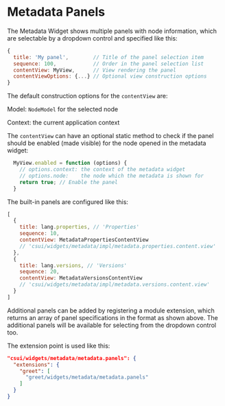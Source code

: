 # Metadata Panels

The Metadata Widget shows multiple panels with node information, which are
selectable by a dropdown control and specified like this:

```javascript
{
  title: 'My panel',        // Title of the panel selection item
  sequence: 100,            // Order in the panel selection list
  contentView: MyView,      // View rendering the panel
  contentViewOptions: {...} // Optional view construction options
}
```

The default construction options for the `contentView` are:

Model: `NodeModel` for the selected node
 
Context: the current application context

The `contentView` can have an optional static method to check if the panel
should be enabled (made visible) for the node opened in the metadata widget:

```javascript
  MyView.enabled = function (options) {
    // options.context: the context of the metadata widget
    // options.node:    the node which the metadata is shown for
    return true; // Enable the panel
  }
```

The built-in panels are configured like this:

```javascript
[
  {
    title: lang.properties, // 'Properties'
    sequence: 10,
    contentView: MetadataPropertiesContentView
    // 'csui/widgets/metadata/impl/metadata.properties.content.view'
  },
  {
    title: lang.versions, // 'Versions'
    sequence: 20,
    contentView: MetadataVersionsContentView
    // 'csui/widgets/metadata/impl/metadata.versions.content.view'
  }
]
```

Additional panels can be added by registering a module extension, which
returns an array of panel specifications in the format as shown above.
The additional panels will be available for selecting from the dropdown
control too.

The extension point is used like this:

```json
"csui/widgets/metadata/metadata.panels": {
  "extensions": {
    "greet": [
      "greet/widgets/metadata/metadata.panels"
    ]
  }
}
```
